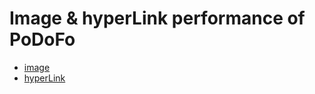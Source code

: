 Image & hyperLink performance of PoDoFo
=======================================

* [image]()
* [hyperLink]()


